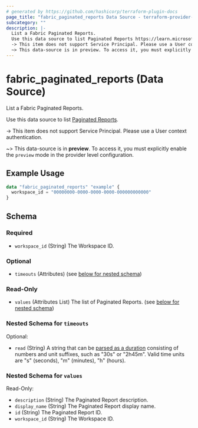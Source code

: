 ```yaml
---
# generated by https://github.com/hashicorp/terraform-plugin-docs
page_title: "fabric_paginated_reports Data Source - terraform-provider-fabric"
subcategory: ""
description: |-
  List a Fabric Paginated Reports.
  Use this data source to list Paginated Reports https://learn.microsoft.com/power-bi/paginated-reports/web-authoring/get-started-paginated-formatted-table.
  -> This item does not support Service Principal. Please use a User context authentication.
  ~> This data-source is in preview. To access it, you must explicitly enable the preview mode in the provider level configuration.
---
```


# fabric_paginated_reports (Data Source)

List a Fabric Paginated Reports.

Use this data source to list [Paginated Reports](https://learn.microsoft.com/power-bi/paginated-reports/web-authoring/get-started-paginated-formatted-table).

-> This item does not support Service Principal. Please use a User context authentication.

~> This data-source is in **preview**. To access it, you must explicitly enable the `preview` mode in the provider level configuration.

## Example Usage

```terraform
data "fabric_paginated_reports" "example" {
  workspace_id = "00000000-0000-0000-0000-000000000000"
}
```

<!-- schema generated by tfplugindocs -->
## Schema

### Required

- `workspace_id` (String) The Workspace ID.

### Optional

- `timeouts` (Attributes) (see [below for nested schema](#nestedatt--timeouts))

### Read-Only

- `values` (Attributes List) The list of Paginated Reports. (see [below for nested schema](#nestedatt--values))

<a id="nestedatt--timeouts"></a>

### Nested Schema for `timeouts`

Optional:

- `read` (String) A string that can be [parsed as a duration](https://pkg.go.dev/time#ParseDuration) consisting of numbers and unit suffixes, such as "30s" or "2h45m". Valid time units are "s" (seconds), "m" (minutes), "h" (hours).

<a id="nestedatt--values"></a>

### Nested Schema for `values`

Read-Only:

- `description` (String) The Paginated Report description.
- `display_name` (String) The Paginated Report display name.
- `id` (String) The Paginated Report ID.
- `workspace_id` (String) The Workspace ID.
